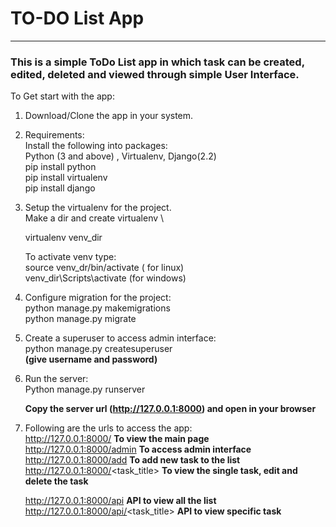 # TO-DO List App
---
### This is a simple ToDo List app in which task can be created, edited, deleted and viewed through simple User Interface.

To Get start with the app:

1. Download/Clone the app in your system.

2. Requirements: \
   Install the following into packages: \
   Python (3 and above) , Virtualenv, Django(2.2) \
   pip install python \
   pip install virtualenv \
   pip install django

3. Setup the virtualenv for the project. \
   Make a dir and create virtualenv \
   
   virtualenv venv_dir
   
   To activate venv type: \
   source venv_dr/bin/activate ( for linux) \
   venv_dir\Scripts\activate (for windows)

4. Configure migration for the project: \
   python manage.py makemigrations \
   python manage.py migrate 

5. Create a superuser to access admin interface: \
   python manage.py createsuperuser \
   **(give username and password)** 

6. Run the server: \
   Python manage.py runserver 

   **Copy the server url (http://127.0.0.1:8000) and open in your browser** 

7. Following are the urls to access the app: \
   http://127.0.0.1:8000/                  **To view the main page** \
   http://127.0.0.1:8000/admin             **To access admin interface** \
   http://127.0.0.1:8000/add               **To add new task to the list** \
   http://127.0.0.1:8000/<task_title>      **To view the single task, edit and delete the task** 

   http://127.0.0.1:8000/api               **API to view all the list** \
   http://127.0.0.1:8000/api/<task_title>  **API to view specific task** 

